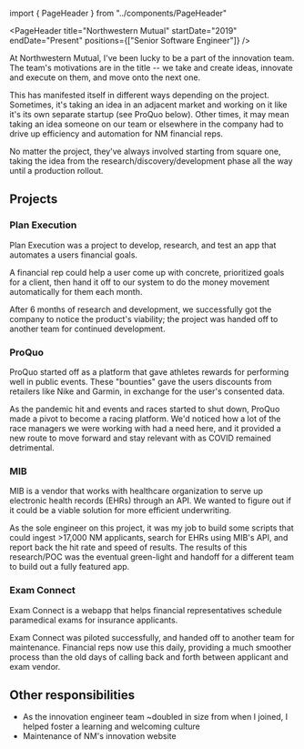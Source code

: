 import { PageHeader } from "../components/PageHeader"

<PageHeader title="Northwestern Mutual" startDate="2019" endDate="Present" positions={["Senior Software Engineer"]} />

At Northwestern Mutual, I've been lucky to be a part of the innovation team. The team's motivations are in the title -- we take and create ideas, innovate and execute on them, and move onto the next one.

This has manifested itself in different ways depending on the project. Sometimes, it's taking an idea in an adjacent market and working on it like it's its own separate startup (see ProQuo below). Other times, it may mean taking an idea someone on our team or elsewhere in the company had to drive up efficiency and automation for NM financial reps.

No matter the project, they've always involved starting from square one, taking the idea from the research/discovery/development phase all the way until a production rollout.

## Projects

### Plan Execution

Plan Execution was a project to develop, research, and test an app that automates a users financial goals.

A financial rep could help a user come up with concrete, prioritized goals for a client, then hand it off to our system to do the money movement automatically for them each month.

After 6 months of research and development, we successfully got the company to notice the product's viability; the project was handed off to another team for continued development.

### ProQuo

ProQuo started off as a platform that gave athletes rewards for performing well in public events. These "bounties" gave the users discounts from retailers like Nike and Garmin, in exchange for the user's consented data.

As the pandemic hit and events and races started to shut down, ProQuo made a pivot to become a racing platform. We'd noticed how a lot of the race managers we were working with had a need here, and it provided a new route to move forward and stay relevant with as COVID remained detrimental.

### MIB

MIB is a vendor that works with healthcare organization to serve up electronic health records (EHRs) through an API. We wanted to figure out if it could be a viable solution for more efficient underwriting.

As the sole engineer on this project, it was my job to build some scripts that could ingest >17,000 NM applicants, search for EHRs using MIB's API, and report back the hit rate and speed of results. The results of this research/POC was the eventual green-light and handoff for a different team to build out a fully featured app.

### Exam Connect

Exam Connect is a webapp that helps financial representatives schedule paramedical exams for insurance applicants.

Exam Connect was piloted successfully, and handed off to another team for maintenance. Financial reps now use this daily, providing a much smoother process than the old days of calling back and forth between applicant and exam vendor.

## Other responsibilities

- As the innovation engineer team ~doubled in size from when I joined, I helped foster a learning and welcoming culture
- Maintenance of NM's innovation website

